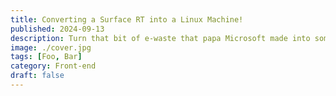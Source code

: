 ```yaml
---
title: Converting a Surface RT into a Linux Machine!
published: 2024-09-13
description: Turn that bit of e-waste that papa Microsoft made into something slightly more useful!
image: ./cover.jpg
tags: [Foo, Bar]
category: Front-end
draft: false
---
```

